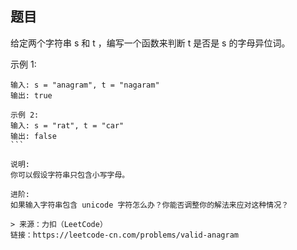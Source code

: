 ## 题目
给定两个字符串 s 和 t ，编写一个函数来判断 t 是否是 s 的字母异位词。

示例 1:
````
输入: s = "anagram", t = "nagaram"
输出: true

示例 2:
输入: s = "rat", t = "car"
输出: false
```

说明:
你可以假设字符串只包含小写字母。

进阶:
如果输入字符串包含 unicode 字符怎么办？你能否调整你的解法来应对这种情况？

> 来源：力扣（LeetCode）
链接：https://leetcode-cn.com/problems/valid-anagram